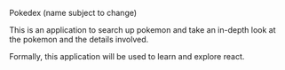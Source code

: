 Pokedex (name subject to change)

This is an application to search up pokemon and take an in-depth look at the pokemon and the details involved. 

Formally, this application will be used to learn and explore react. 